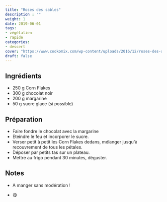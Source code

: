 ```yaml
---
title: "Roses des sables"
description : ""
weight: 1
date: 2019-06-01
tags:
- végétalien
- rapide
categories:
- dessert
cover: "https://www.cookomix.com/wp-content/uploads/2016/12/roses-des-sables-thermomix-800x600.jpg"
draft: false
---
```


## Ingrédients

* 250 g Corn Flakes
* 300 g chocolat noir
* 200 g margarine
* 50 g sucre glace (si possible)


## Préparation

* Faire fondre le chocolat avec la margarine
* Eteindre le feu et incorporer le sucre.
* Verser petit à petit les Corn Flakes dedans, mélanger jusqu'à recouvrement de tous les pétales.
* Déposer par petits tas sur un plateau.
* Mettre au frigo pendant 30 minutes, déguster.

## Notes

* A manger sans modération !

* :yum:
